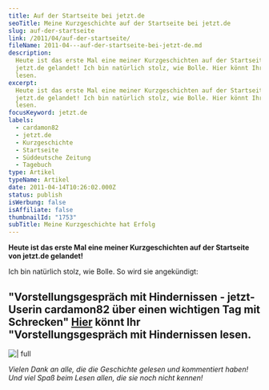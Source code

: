 ```yaml
---
title: Auf der Startseite bei jetzt.de
seoTitle: Meine Kurzgeschichte auf der Startseite bei jetzt.de
slug: auf-der-startseite
link: /2011/04/auf-der-startseite/
fileName: 2011-04---auf-der-startseite-bei-jetzt-de.md
description:
  Heute ist das erste Mal eine meiner Kurzgeschichten auf der Startseite von
  jetzt.de gelandet! Ich bin natürlich stolz, wie Bolle. Hier könnt Ihr sie
  lesen.
excerpt:
  Heute ist das erste Mal eine meiner Kurzgeschichten auf der Startseite von
  jetzt.de gelandet! Ich bin natürlich stolz, wie Bolle. Hier könnt Ihr sie
  lesen.
focusKeyword: jetzt.de
labels:
  - cardamon82
  - jetzt.de
  - Kurzgeschichte
  - Startseite
  - Süddeutsche Zeitung
  - Tagebuch
type: Artikel
typeName: Artikel
date: 2011-04-14T10:26:02.000Z
status: publish
isWerbung: false
isAffiliate: false
thumbnailId: "1753"
subTitle: Meine Kurzgeschichte hat Erfolg
---
```


<strong>Heute ist das erste Mal eine meiner Kurzgeschichten auf der Startseite
von jetzt.de gelandet!</strong>

Ich bin natürlich stolz, wie Bolle. So wird sie angekündigt:

## "Vorstellungsgespräch mit Hindernissen - jetzt-Userin cardamon82 über einen wichtigen Tag mit Schrecken"</strong> [Hier](/2011/04/vorstellungsgesprach-mit-hindernissen/) könnt Ihr "Vorstellungsgespräch mit Hindernissen lesen.

![ | full](http://cardamonchai.files.wordpress.com/2011/04/anne_screenshot.jpg)

<em>Vielen Dank an alle, die die Geschichte gelesen und kommentiert haben! Und
viel Spaß beim Lesen allen, die sie noch nicht
kennen!</em><a href="http://cardamonchai.files.wordpress.com/2011/04/anne_screenshot.jpg">

